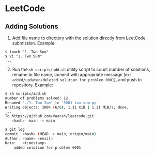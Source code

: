 # LeetCode

## Adding Solutions

1. Add file name to directory with the solution directly from LeetCode submission. Example:

```
$ touch "1. Two Sum"
$ vi "1. Two Sum"
...
```

2. Run the `sh scripts/add.sh` utility script to count number of solutions, rename to file name, commit with appropriate message (ex: `added/updated/deleted solution for problem 0001`), and push to repository. Example:

```sh
$ sh scripts/add.sh
number of problems solved: 12
Renamed './1. Two Sum' to '0001-two-sum.py'
Writing objects: 100% (6/6), 1.11 KiB | 1.11 MiB/s, done.
...
To https://github.com/Vaansh/leetcode.git
   <hash>  main -> main

$ git log
commit  <hash> (HEAD -> main, origin/main)
Author: <name> <email>
Date:   <timestamp>
    added solution for problem 0001
```
